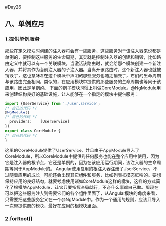 #Day26
## 八、单例应用
### 1.提供单例服务
  那些在定义模块时创建的注入器将会有一些服务，这些服务对于该注入器来说都是单例的，要控制这些服务的生命周期，其实就是控制注入器的创建和销毁，比如路由定义中就可以有一个关联模块，当激活该路由时，就会给那个模块创建一个新注入器，并将其作为当前注入器的子注入器。当离开该路由时，这个新注入器也就被销毁了，这也意味着在这个模块中声明的那些服务也随之销毁了，它们的生命周期与该路由完全相同。类似的，在应用模块中提供的那些服务的生命周期也等同于该应用，因此是单例的。
  下面的例子模块习惯上叫做CoreModule。@NgModule用来创建结构良好的基础设施，让人能够在一个指定的模块中提供服务：
```typescript
import {UserService} from './user.service';
/* 自己的代码 */
@NgModule({
/* 自己的代码 */
  providers:    [UserService]
})
export class CoreModule {
/* 自己的代码 */
}
```
  这里的CoreModule提供了UserService，并且由于AppModule导入了CoreModule，所以CoreModule中提供的任何服务也能在整个应用中使用，因为它是注入器的根节点，它还是单例的，因为在该应用运行期间，该注入器的生命周期等同于AppModule的。
  Angular使用应用的根注入器注册了UserService，不过随着应用的成长，可能还会出现其它组件和服务，比如列表框模态框啥的。要想保持应用的良好结构，就要考虑使用诸如CoreModule这样的模块，这样的方式简化了根模块AppModule，让它只要指挥全局就行，不必什么事都自己做。那现在可以把这些服务注入到需要它们的各个组件里面了，从Angular模块的角度来看，只需要把这些服务定义在一个@NgModule中。作为一个通用的规则，应该只导入一次带提供商的模块，最好在应用的根模块里面。
### 2.forRoot()
  























